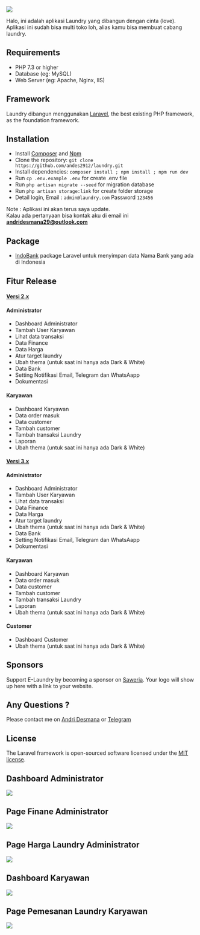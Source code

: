 <img src="https://banners.beyondco.de/Laundry%20App.png?theme=light&packageManager=&packageName=&pattern=architect&style=style_1&description=Aplikasi+Management+Laundry&md=1&showWatermark=1&fontSize=100px&images=truck" />
<p>Halo, ini adalah aplikasi Laundry yang dibangun dengan cinta (love). Aplikasi ini sudah bisa multi toko loh, alias kamu bisa membuat cabang laundry.<br>

## Requirements

* PHP 7.3 or higher
* Database (eg: MySQL)
* Web Server (eg: Apache, Nginx, IIS)
    
## Framework

Laundry dibangun menggunakan [Laravel](http://laravel.com), the best existing PHP framework, as the foundation framework.

## Installation

* Install [Composer](https://getcomposer.org/download) and [Npm](https://nodejs.org/en/download)
* Clone the repository: `git clone https://github.com/andes2912/laundry.git`
* Install dependencies: `composer install ; npm install ; npm run dev`
* Run `cp .env.example .env` for create .env file
* Run `php artisan migrate --seed` for migration database
* Run `php artisan storage:link` for create folder storage
* Detail login, Email : `admin@laundry.com` Password `123456`
    
Note : Aplikasi ini akan terus saya update.<br>
Kalau ada pertanyaan bisa kontak aku di email ini <b>andridesmana29@outlook.com</b>
</p>

## Package
- [IndoBank](https://github.com/andes2912/indobank) package Laravel untuk menyimpan data Nama Bank yang ada di Indonesia


## Fitur Release
#### [Versi 2.x](https://github.com/andes2912/laundry/tree/2.x)
   #### Administrator
   * Dashboard Administrator
   * Tambah User Karyawan
   * Lihat data transaksi
   * Data Finance
   * Data Harga
   * Atur target laundry
   * Ubah thema (untuk saat ini hanya ada Dark & White)
   * Data Bank
   * Setting Notifikasi Email, Telegram dan WhatsAapp
   * Dokumentasi

   #### Karyawan
   * Dashboard Karyawan
   * Data order masuk
   * Data customer
   * Tambah customer
   * Tambah transaksi Laundry
   * Laporan
   * Ubah thema (untuk saat ini hanya ada Dark & White)

 #### [Versi 3.x](https://github.com/andes2912/laundry/tree/3.x)
   #### Administrator
   * Dashboard Administrator
   * Tambah User Karyawan
   * Lihat data transaksi
   * Data Finance
   * Data Harga
   * Atur target laundry
   * Ubah thema (untuk saat ini hanya ada Dark & White)
   * Data Bank
   * Setting Notifikasi Email, Telegram dan WhatsAapp
   * Dokumentasi

   #### Karyawan
   * Dashboard Karyawan
   * Data order masuk
   * Data customer
   * Tambah customer
   * Tambah transaksi Laundry
   * Laporan
   * Ubah thema (untuk saat ini hanya ada Dark & White)

   #### Customer
   * Dashboard Customer
   * Ubah thema (untuk saat ini hanya ada Dark & White)
   

## Sponsors

Support E-Laundry by becoming a sponsor on [Saweria](https://saweria.co/andes2912). Your logo will show up here with a link to your website.

## Any Questions ?

Please contact me on [Andri Desmana](mailto:andridesmana29@outlook.com?subject=[GitHub]%20Questesion%20Pap!Kos) or [Telegram](https://t.me/andridesmana)

## License

The Laravel framework is open-sourced software licensed under the [MIT license](https://opensource.org/licenses/MIT).

## Dashboard Administrator
<img src="https://github.com/andes2912/laundry/blob/2.x/public/images/v2.x/Dashboard%20Admin%20-%20Laundry.png" />

## Page Finane Administrator
<img src="https://github.com/andes2912/laundry/blob/2.x/public/images/v2.x/Page%20Finance%20Admin%20-%20Laundry.png" />

## Page Harga Laundry Administrator
<img src="https://github.com/andes2912/laundry/blob/2.x/public/images/v2.x/Page%20Harga%20Laundry%20Admin%20-%20Laundry.png" />

## Dashboard Karyawan
<img src="https://github.com/andes2912/laundry/blob/2.x/public/images/v2.x/Dashboard%20Karyawan%20-%20Laundry.png" />

## Page Pemesanan Laundry Karyawan
<img src="https://github.com/andes2912/laundry/blob/2.x/public/images/v2.x/Page%20Add%20Order%20-%20Laundry.png" />
